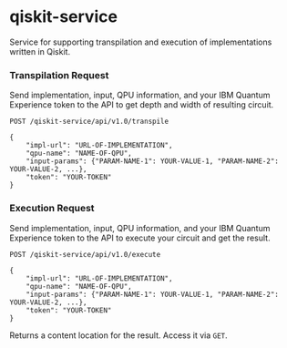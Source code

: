 # qiskit-service
Service for supporting transpilation and execution of implementations written in Qiskit.

### Transpilation Request
Send implementation, input, QPU information, and your IBM Quantum Experience token to the API to get depth and width of resulting circuit.

`POST /qiskit-service/api/v1.0/transpile`  
```
{  
    "impl-url": "URL-OF-IMPLEMENTATION",
    "qpu-name": "NAME-OF-QPU",
    "input-params": {"PARAM-NAME-1": YOUR-VALUE-1, "PARAM-NAME-2": YOUR-VALUE-2, ...},
    "token": "YOUR-TOKEN"
}  
```

### Execution Request
Send implementation, input, QPU information, and your IBM Quantum Experience token to the API to execute your circuit and get the result.

`POST /qiskit-service/api/v1.0/execute`  
```
{  
    "impl-url": "URL-OF-IMPLEMENTATION",
    "qpu-name": "NAME-OF-QPU",
    "input-params": {"PARAM-NAME-1": YOUR-VALUE-1, "PARAM-NAME-2": YOUR-VALUE-2, ...},
    "token": "YOUR-TOKEN"
}
```

Returns a content location for the result. Access it via `GET`.